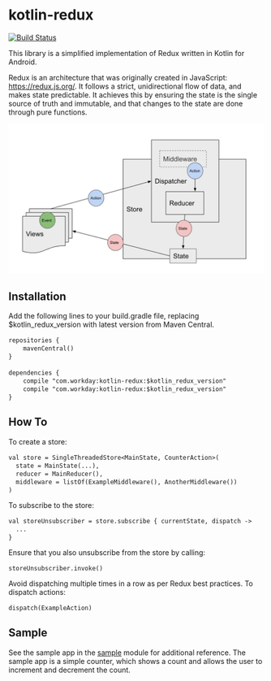 # kotlin-redux

[![Build Status](https://travis-ci.org/Workday/kotlin-redux.svg?branch=main)](https://travis-ci.org/Workday/kotlin-redux)

This library is a simplified implementation of Redux written in Kotlin for Android. 

Redux is an architecture that was originally created in JavaScript: https://redux.js.org/. It follows a strict, unidirectional flow of data, and makes state predictable. It achieves this by ensuring the state is the single source of truth and immutable, and that changes to the state are done through pure functions.

![Diagram of Redux](images/redux.png)

## Installation

Add the following lines to your build.gradle file, replacing $kotlin_redux_version with latest version from Maven Central.

```
repositories {
    mavenCentral()
}

dependencies {
    compile "com.workday:kotlin-redux:$kotlin_redux_version"
    compile "com.workday:kotlin-redux:$kotlin_redux_version"
}
```

## How To

To create a store:

```
val store = SingleThreadedStore<MainState, CounterAction>(
  state = MainState(...),
  reducer = MainReducer(),
  middleware = listOf(ExampleMiddleware(), AnotherMiddleware())
)
```

To subscribe to the store:

```
val storeUnsubscriber = store.subscribe { currentState, dispatch ->
  ...
}
```

Ensure that you also unsubscribe from the store by calling:

```
storeUnsubscriber.invoke()
```

Avoid dispatching multiple times in a row as per Redux best practices. To dispatch actions:

```
dispatch(ExampleAction)
```

## Sample

See the sample app in the [sample](/sample) module for additional reference. The sample app is a simple counter, which shows a count and allows the user to increment and decrement the count.
